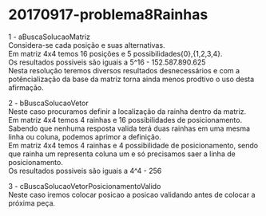# 20170917-problema8Rainhas
1 - aBuscaSolucaoMatriz  
  Considera-se cada posição e suas alternativas.  
  Em matriz 4x4 temos 16 posições e 5 possibilidades{0},{1,2,3,4}.  
  Os resultados possiveis são iguais a 5^16 - 152.587.890.625  
  Nesta resolução teremos diversos resultados desnecessários e com a potêncialização da base da matriz torna ainda menos prodtivo o uso desta afirmação.  
 
2 - bBuscaSolucaoVetor  
  Neste caso procuramos definir a localização da rainha dentro da matriz.  
  Em matriz 4x4 temos 4 rainhas e 16 possibilidades de posicionamento.  
  Sabendo que nenhuma resposta valida terá duas rainhas em uma mesma linha ou coluna, podemos aprimor a definição.  
  Em matriz 4x4 temos 4 rainhas e 4 possibilidade de posicionamento, sendo que rainha um representa coluna um  e só precisamos saer a linha de posicionamento.  
  Os resultados possiveis são iguais a 4^4 - 256   
  
3 - cBuscaSolucaoVetorPosicionamentoValido  
  Neste caso iremos colocar posicao a posicao validando antes de colocar a próxima peça.  
